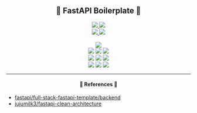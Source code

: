 <h2 align = "center">
    💨 FastAPI Boilerplate 💨
</h2>

<p align="center">
<a href="https://github.com/zerohertz/fastapi-boilerplate">
    <img src="https://img.shields.io/badge/GitHub-181717?style=for-the-badge&logo=GitHub&logoColor=white"/>
</a>
<a href="https://api.zerohertz.xyz/docs">
    <img src="https://img.shields.io/badge/Swagger-85EA2D?style=for-the-badge&logo=Swagger&logoColor=white"/>
</a>
<br />
<a href = "https://hub.docker.com/r/zerohertzkr/fastapi-boilerplate">
    <img src="https://img.shields.io/docker/v/zerohertzkr/fastapi-boilerplate?style=flat&logo=Docker&label=docker.io/zerohertzkr/fastapi-boilerplate"/>
</a>
<a href = "https://github.com/Zerohertz/fastapi-boilerplate/pkgs/container/fastapi-boilerplate">
    <img src="https://img.shields.io/docker/v/zerohertzkr/fastapi-boilerplate?style=flat&logo=Docker&label=ghcr.io/zerohertz/fastapi-boilerplate"/>
</a>
<br />
<br />
<img src="https://img.shields.io/badge/FastAPI-009688?style=for-the-badge&logo=FastAPI&logoColor=white"/>
<br />
<img src="https://img.shields.io/badge/uv-DE5FE9?style=flat&logo=uv&logoColor=white"/> <img src="https://img.shields.io/badge/Pydantic-E92063?style=flat&logo=Pydantic&logoColor=white"/> <img src="https://img.shields.io/badge/SQLModel-D71F00?style=flat&logo=SQLAlchemy&logoColor=white"/>
<br />
<img src="https://img.shields.io/badge/Pytest-0A9EDC?style=flat&logo=pytest&logoColor=white"/> <a href="https://codecov.io/github/Zerohertz/fastapi-boilerplate" ><img src="https://codecov.io/github/Zerohertz/fastapi-boilerplate/graph/badge.svg?token=8318TEPMVO"/></a> <img src="https://img.shields.io/badge/GitHub Actions-2088FF?style=flat&logo=githubactions&logoColor=white"/>
<br />
<img src="https://img.shields.io/badge/MySQL-4479A1?style=flat&logo=mysql&logoColor=white"/> <img src="https://img.shields.io/badge/Docker-2496ED?style=flat&logo=docker&logoColor=white"/> <img src="https://img.shields.io/badge/Kubernetes-326CE5?style=flat&logo=Kubernetes&logoColor=white"/>
</p>

---

<h4 align = "center">
    📜 References 📜
</h4>

- [fastapi/full-stack-fastapi-template/backend](https://github.com/fastapi/full-stack-fastapi-template/tree/master/backend)
- [jujumilk3/fastapi-clean-architecture](https://github.com/jujumilk3/fastapi-clean-architecture)
